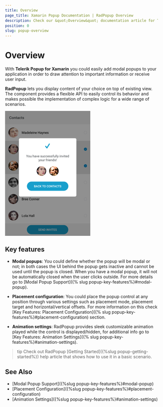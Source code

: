 ```yaml
---
title: Overview
page_title: Xamarin Popup Documentation | RadPopup Overview
description: Check our &quot;Overview&quot; documentation article for Telerik Popup for Xamarin control.
position: 0
slug: popup-overview
---
```


# Overview #

With **Telerik Popup for Xamarin** you could easily add modal popups to your application in order to draw attention to important information or receive user input.

**RadPopup** lets you display content of your choice on top of existing view. The component provides a flexible API to easily control its behavior and makes possible the implementation of complex logic for a wide range of scenarios.

![RadPopup Overview](images/popup_overview.png)

## Key features

* **Modal popups**: You could define whether the popup will be modal or not; in both cases the UI behind the popup gets inactive and cannot be used until the popup is closed. When you have a modal popup, it will not be automatically closed when the user clicks outside. For more details go to [Modal Popup Support]({% slug popup-key-features%}#modal-popup).

* **Placement configuration**: You could place the popup control at any position through various settings such as placement mode, placement target and horizontal/vertical offsets. For more information on this check [Key Features: Placement Configuration]({% slug popup-key-features%}#placement-configuration) section.

* **Animation settings**: RadPopup provides sleek customizable animation played while the control is displayed/hidden, for additional info go to [Key Features: Animation Settings]({% slug popup-key-features%}#animation-settings).

>tip Check out RadPopup [Getting Started]({%slug popup-getting-started%}) help article that shows how to use it in a basic scenario.

## See Also

- [Modal Popup Support]({%slug popup-key-features%}#modal-popup)
- [Placement Configuration]({%slug popup-key-features%}#placement-configuration)
- [Animation Settings]({%slug popup-key-features%}#animation-settings)